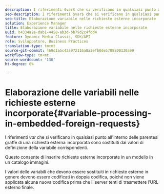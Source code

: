 ```yaml
---
description: I riferimenti $var$ che si verificano in qualsiasi punto all'interno delle parentesi graffe di una richiesta esterna incorporata sono sostituiti dai valori di definizione della variabile corrispondenti.
seo-description: I riferimenti $var$ che si verificano in qualsiasi punto all'interno delle parentesi graffe di una richiesta esterna incorporata sono sostituiti dai valori di definizione della variabile corrispondenti.
seo-title: Elaborazione variabile nelle richieste esterne incorporate
solution: Experience Manager
title: Elaborazione variabile nelle richieste esterne incorporate
uuid: b4334a2e-dab1-4458-ab3d-bb79d2c4fdd4
feature: Dynamic Media Classic, SDK/API
role: Sviluppatore, Business Practices
translation-type: tm+mt
source-git-commit: 469d1a5c43a972116a8a2efb0de5708800130a99
workflow-type: tm+mt
source-wordcount: '130'
ht-degree: 0%

---
```



# Elaborazione delle variabili nelle richieste esterne incorporate{#variable-processing-in-embedded-foreign-requests}

I riferimenti $var$ che si verificano in qualsiasi punto all&#39;interno delle parentesi graffe di una richiesta esterna incorporata sono sostituiti dai valori di definizione della variabile corrispondenti.

Questo consente di inserire richieste esterne incorporate in un modello in un catalogo immagini.

I valori delle variabili che devono essere sostituiti in richieste esterne in genere devono essere codificati in doppia codifica, poiché non viene applicata alcuna nuova codifica prima che il server tenti di trasmettere l’URL esterno finale.
